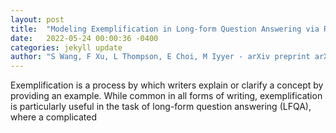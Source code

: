 ```yaml
---
layout: post
title:  "Modeling Exemplification in Long-form Question Answering via Retrieval"
date:   2022-05-24 00:00:36 -0400
categories: jekyll update
author: "S Wang, F Xu, L Thompson, E Choi, M Iyyer - arXiv preprint arXiv:2205.09278, 2022"
---
```

Exemplification is a process by which writers explain or clarify a concept by providing an example. While common in all forms of writing, exemplification is particularly useful in the task of long-form question answering (LFQA), where a complicated